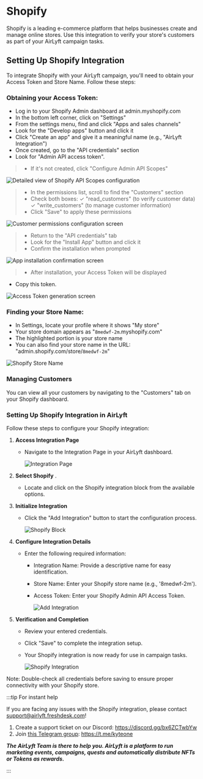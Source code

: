 # Shopify

Shopify is a leading e-commerce platform that helps businesses create and manage online stores. Use this integration to verify your store's customers as part of your AirLyft campaign tasks.

## Setting Up Shopify Integration

To integrate Shopify with your AirLyft campaign, you'll need to obtain your Access Token and Store Name. Follow these steps:

### Obtaining your Access Token:

- Log in to your Shopify Admin dashboard at admin.myshopify.com
- In the bottom left corner, click on "Settings"
- From the settings menu, find and click "Apps and sales channels"
- Look for the "Develop apps" button and click it
- Click "Create an app" and give it a meaningful name (e.g., "AirLyft Integration")
- Once created, go to the "API credentials" section
- Look for "Admin API access token".

> - If it's not created, click "Configure Admin API Scopes"

![Detailed view of Shopify API Scopes configuration](../../images/shopifyConfigure.png)

> - In the permissions list, scroll to find the "Customers" section
> - Check both boxes:
>   ✓ "read_customers" (to verify customer data)
>   ✓ "write_customers" (to manage customer information)
> - Click "Save" to apply these permissions

![Customer permissions configuration screen](../../images/shopifyAddCongifure.png)

> - Return to the "API credentials" tab
> - Look for the "Install App" button and click it
> - Confirm the installation when prompted

![App installation confirmation screen](../../images/shopifyInstall.png)

> - After installation, your Access Token will be displayed

- Copy this token.

![Access Token generation screen](../../images/EmailShopifyAPI.png)

### Finding your Store Name:

- In Settings, locate your profile where it shows "My store"
- Your store domain appears as "`8medwf-2m`.myshopify.com"
- The highlighted portion is your store name
- You can also find your store name in the URL: "admin.shopify.com/store/`8medwf-2m`"

![Shopify Store Name](../../images/EmailShopifyStore.png)

### Managing Customers

You can view all your customers by navigating to the "Customers" tab on your Shopify dashboard.

### Setting Up Shopify Integration in AirLyft

Follow these steps to configure your Shopify integration:

1. **Access Integration Page**

   - Navigate to the Integration Page in your AirLyft dashboard.

     ![Integration Page](../../images/integrationPage.png)

2. **Select Shopify**
   .

   - Locate and click on the Shopify integration block from the available options.

3. **Initialize Integration**

   - Click the "Add Integration" button to start the configuration process.

     ![Shopify Block](../../images/shopifyAdd.png)

4. **Configure Integration Details**

   - Enter the following required information:

     - Integration Name: Provide a descriptive name for easy identification.
     - Store Name: Enter your Shopify store name (e.g., '8medwf-2m').
     - Access Token: Enter your Shopify Admin API Access Token.

       ![Add Integration](../../images/shopifyForm.png)

5. **Verification and Completion**

   - Review your entered credentials.
   - Click "Save" to complete the integration setup.
   - Your Shopify integration is now ready for use in campaign tasks.

     ![Shopify Integration](../../images/shopifyCreated.png)

Note: Double-check all credentials before saving to ensure proper connectivity with your Shopify store.

:::tip For instant help

If you are facing any issues with the Shopify integration, please contact [support@airlyft.freshdesk.com](mailto:support@airlyft.freshdesk.com)!

1. Create a support ticket on our Discord: https://discord.gg/bx6ZCTwbYw
2. Join [this Telegram group](https://t.me/kyteone): https://t.me/kyteone

**_The AirLyft Team is there to help you. AirLyft is a platform to run marketing events, campaigns, quests and automatically distribute NFTs or Tokens as rewards._**

:::
